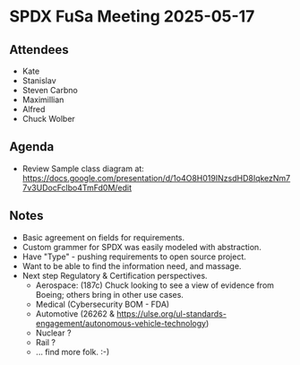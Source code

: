 # SPDX FuSa Meeting 2025-05-17

## Attendees
* Kate 
* Stanislav
* Steven  Carbno
* Maximillian
* Alfred
* Chuck Wolber

## Agenda
- Review Sample class diagram at: 
https://docs.google.com/presentation/d/1o4O8H019INzsdHD8IqkezNm77v3UDocFclbo4TmFd0M/edit

## Notes
- Basic agreement on fields for requirements.   
- Custom grammer for SPDX  was easily modeled with abstraction. 
- Have "Type" - pushing requirements to open source project.   
- Want to be able to find the information need, and massage. 
- Next step Regulatory & Certification perspectives. 
  - Aerospace:  (187c) Chuck looking to see a view of evidence from Boeing;   others bring in other use cases.   
  - Medical (Cybersecurity BOM - FDA)
  - Automotive (26262 & https://ulse.org/ul-standards-engagement/autonomous-vehicle-technology)
  - Nuclear ?
  - Rail ?
  - ... find more folk.  :-)

